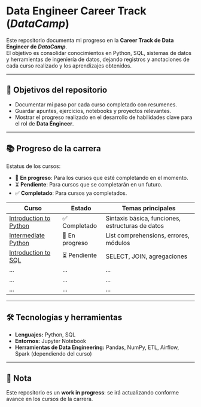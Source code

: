 # Data Engineer Career Track (*DataCamp*)

Este repositorio documenta mi progreso en la **Career Track de Data Engineer de *DataCamp***.  
El objetivo es consolidar conocimientos en Python, SQL, sistemas de datos y herramientas de ingeniería de datos, dejando registros y anotaciones de cada curso realizado y los aprendizajes obtenidos.

---

## 📌 Objetivos del repositorio
- Documentar mí paso por cada curso completado con resumenes.
- Guardar apuntes, ejercicios, notebooks y proyectos relevantes.
- Mostrar el progreso realizado en el desarrollo de habilidades clave para el rol de **Data Engineer**.

---

## 📚 Progreso de la carrera

Estatus de los cursos:

- 🔄 **En progreso**: Para los cursos que esté completando en el momento.
- ⏳ **Pendiente**: Para cursos que se completarán en un futuro.
- ✅ **Completado**: Para cursos ya completados. 

| Curso | Estado | Temas principales |
|-------------------------------|---------|-------------------------|
| [Introduction to Python](https://github.com/hichamsergi/DataCamp/tree/main/Introduction%20to%20Python) | ✅ Completado | Sintaxis básica, funciones, estructuras de datos |
| [Intermediate Python](link)   | 🔄 En progreso | List comprehensions, errores, módulos |
| [Introduction to SQL](link)   | ⏳ Pendiente | SELECT, JOIN, agregaciones |
| ...                           | ...     | ... |
| ...                           | ...     | ... |
| ...                           | ...     | ... |

---

## 🛠️ Tecnologías y herramientas
- **Lenguajes:** Python, SQL
- **Entornos:** Jupyter Notebook
- **Herramientas de Data Engineering:** Pandas, NumPy, ETL, Airflow, Spark (dependiendo del curso)

---

## 📌 Nota
Este repositorio es un **work in progress**: se irá actualizando conforme avance en los cursos de la carrera.
